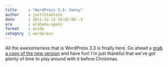 ```yaml
---
title     : "WordPress 3.3: Sonny"
author    : justintadlock
date      : 2011-12-12 19:02:00 -5
era       : alabama-again
format    : aside
category  : wordpress
---
```


All the awesomeness that is WordPress 3.3 is finally here.  Go ahead a <a href="http://wordpress.org/news/2011/12/sonny/" title="WordPress 3.3: Sonny">grab a copy of the new version</a> and have fun!  I'm just thankful that we've got plenty of time to play around with it before Christmas.
